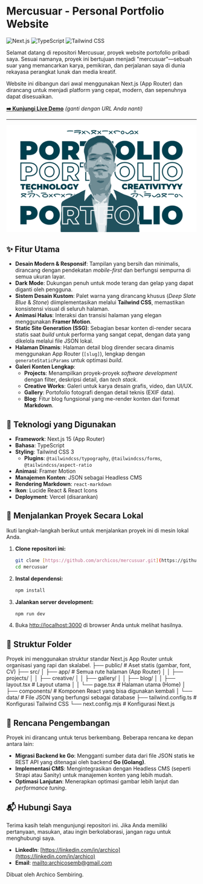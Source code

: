 # Mercusuar - Personal Portfolio Website

![Next.js](https://img.shields.io/badge/Next.js-15.x-black?style=for-the-badge&logo=nextdotjs)
![TypeScript](https://img.shields.io/badge/TypeScript-5.x-blue?style=for-the-badge&logo=typescript)
![Tailwind CSS](https://img.shields.io/badge/Tailwind_CSS-3.x-38B2AC?style=for-the-badge&logo=tailwindcss)

Selamat datang di repositori Mercusuar, proyek website portofolio pribadi saya. Sesuai namanya, proyek ini bertujuan menjadi "mercusuar"—sebuah suar yang memancarkan karya, pemikiran, dan perjalanan saya di dunia rekayasa perangkat lunak dan media kreatif.

Website ini dibangun dari awal menggunakan Next.js (App Router) dan dirancang untuk menjadi platform yang cepat, modern, dan sepenuhnya dapat disesuaikan.

**[➡️ Kunjungi Live Demo](https://archicos.vercel.app/)** *(ganti dengan URL Anda nanti)*

---

![Screenshot Proyek Mercusuar](public/images/portfolio.jpg)

## ✨ Fitur Utama

- **Desain Modern & Responsif**: Tampilan yang bersih dan minimalis, dirancang dengan pendekatan *mobile-first* dan berfungsi sempurna di semua ukuran layar.
- **Dark Mode**: Dukungan penuh untuk mode terang dan gelap yang dapat diganti oleh pengguna.
- **Sistem Desain Kustom**: Palet warna yang dirancang khusus (*Deep Slate Blue* & *Stone*) diimplementasikan melalui **Tailwind CSS**, memastikan konsistensi visual di seluruh halaman.
- **Animasi Halus**: Interaksi dan transisi halaman yang elegan menggunakan **Framer Motion**.
- **Static Site Generation (SSG)**: Sebagian besar konten di-render secara statis saat *build* untuk performa yang sangat cepat, dengan data yang dikelola melalui file JSON lokal.
- **Halaman Dinamis**: Halaman detail blog dirender secara dinamis menggunakan App Router (`[slug]`), lengkap dengan `generateStaticParams` untuk optimasi *build*.
- **Galeri Konten Lengkap**:
    - **Projects**: Menampilkan proyek-proyek *software development* dengan filter, deskripsi detail, dan *tech stack*.
    - **Creative Works**: Galeri untuk karya desain grafis, video, dan UI/UX.
    - **Gallery**: Portofolio fotografi dengan detail teknis (EXIF data).
    - **Blog**: Fitur blog fungsional yang me-render konten dari format **Markdown**.

## 🚀 Teknologi yang Digunakan

- **Framework**: Next.js 15 (App Router)
- **Bahasa**: TypeScript
- **Styling**: Tailwind CSS 3
  - **Plugins**: `@tailwindcss/typography`, `@tailwindcss/forms`, `@tailwindcss/aspect-ratio`
- **Animasi**: Framer Motion
- **Manajemen Konten**: JSON sebagai Headless CMS
- **Rendering Markdown**: `react-markdown`
- **Ikon**: Lucide React & React Icons
- **Deployment**: Vercel (disarankan)

## 🔧 Menjalankan Proyek Secara Lokal

Ikuti langkah-langkah berikut untuk menjalankan proyek ini di mesin lokal Anda.

1.  **Clone repositori ini:**
    ```bash
    git clone [https://github.com/archicos/mercusuar.git](https://github.com/archicos/mercusuar.git)
    cd mercusuar
    ```

2.  **Instal dependensi:**
    ```bash
    npm install
    ```

3.  **Jalankan server development:**
    ```bash
    npm run dev
    ```

4.  Buka [http://localhost:3000](http://localhost:3000) di browser Anda untuk melihat hasilnya.

## 📁 Struktur Folder

Proyek ini menggunakan struktur standar Next.js App Router untuk organisasi yang rapi dan skalabel.
├── public/                 # Aset statis (gambar, font, CV)
├── src/
│   ├── app/                # Semua rute halaman (App Router)
│   │   ├── projects/
│   │   ├── creative/
│   │   ├── gallery/
│   │   ├── blog/
│   │   ├── layout.tsx      # Layout utama
│   │   └── page.tsx        # Halaman utama (Home)
│   ├── components/         # Komponen React yang bisa digunakan kembali
│   └── data/               # File JSON yang berfungsi sebagai database
├── tailwind.config.ts      # Konfigurasi Tailwind CSS
└── next.config.mjs         # Konfigurasi Next.js

## 🔮 Rencana Pengembangan

Proyek ini dirancang untuk terus berkembang. Beberapa rencana ke depan antara lain:
- **Migrasi Backend ke Go**: Mengganti sumber data dari file JSON statis ke REST API yang ditenagai oleh backend **Go (Golang)**.
- **Implementasi CMS**: Mengintegrasikan dengan Headless CMS (seperti Strapi atau Sanity) untuk manajemen konten yang lebih mudah.
- **Optimasi Lanjutan**: Menerapkan optimasi gambar lebih lanjut dan *performance tuning*.

## 📬 Hubungi Saya

Terima kasih telah mengunjungi repositori ini. Jika Anda memiliki pertanyaan, masukan, atau ingin berkolaborasi, jangan ragu untuk menghubungi saya.

- **LinkedIn**: [https://linkedin.com/in/archico](https://linkedin.com/in/archico)
- **Email**: [mailto:archicosemb@gmail.com](mailto:archicosemb@gmail.com)


Dibuat oleh Archico Sembiring.
